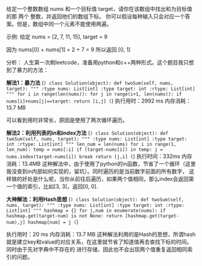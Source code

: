 给定一个整数数组 nums 和一个目标值 target，请你在该数组中找出和为目标值的那 两个 整数，并返回他们的数组下标。
你可以假设每种输入只会对应一个答案。但是，数组中同一个元素不能使用两遍。

示例:
给定 nums = [2, 7, 11, 15], target = 9

因为 nums[0] + nums[1] = 2 + 7 = 9
所以返回 [0, 1]


分析：
人生第一次刷leetcode，准备用python和c++两种形式。这个题目我只想到了暴力的方法：

**解法1：暴力法**
(```)
class Solution(object):
    def twoSum(self, nums, target):
        """
        :type nums: List[int]
        :type target: int
        :rtype: List[int]
        """
        for i in range(len(nums)):
            for j in range(i+1, len(nums)):
                if nums[i]+nums[j]==target:
                    return [i,j]
(```)
执行用时：2992 ms
内存消耗：13.7 MB

可以看到用时非常长，原因是使用了两次循环遍历。

**解法2：利用列表的in和index方法**
(```)
class Solution(object):
    def twoSum(self, nums, target):
        """
        :type nums: List[int]
        :type target: int
        :rtype: List[int]
        """
        len_num = len(nums)
        for i in range(1, len_num):
            temp = nums[:i]
            if (target-nums[i]) in temp:
                j = nums.index(target-nums[i])
                break
        return [j,i]
 (```)
 执行时间：332ms
 内存消耗：13.4MB
 这种解法中，由于使用了python的in函数，节省了一个循环（这里我没查到in内部如何实现的，留坑）。同时遍历的是当前数字前面的所有数字，
 这样做的好处是什么呢，当你从前往后遍历，如果两个值相同，那么index会返回第一个值的索引，比如[3, 3]，返回[0, 0].
 
 **大神解法：利用Hash思想**
 (```)
 class Solution(object):
    def twoSum(self, nums, target):
        """
        :type nums: List[int]
        :type target: int
        :rtype: List[int]
        """
        hashmap = {}
        for j,num in enumerate(nums):
            if hashmap.get(target-num) is not None:
                return [hashmap.get(target-num),j]
            hashmap[num] = j
 (```)
            
 执行用时：20 ms
 内存消耗：13.7 MB
 这种解法利用的是Hash的思想，所谓hash就是建立key和value的对应关系，在这里就节省了知道值再去查找下标的时间。同时由于先对字典中不存在的
 进行存储，因此也不会出现两个值重复返回相同索引的问题。
